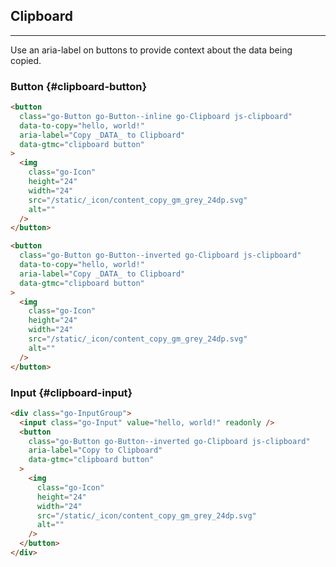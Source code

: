 ## Clipboard

---

Use an aria-label on buttons to provide context about the data being copied.

### Button {#clipboard-button}

```html
<button
  class="go-Button go-Button--inline go-Clipboard js-clipboard"
  data-to-copy="hello, world!"
  aria-label="Copy _DATA_ to Clipboard"
  data-gtmc="clipboard button"
>
  <img
    class="go-Icon"
    height="24"
    width="24"
    src="/static/_icon/content_copy_gm_grey_24dp.svg"
    alt=""
  />
</button>
```

```html
<button
  class="go-Button go-Button--inverted go-Clipboard js-clipboard"
  data-to-copy="hello, world!"
  aria-label="Copy _DATA_ to Clipboard"
  data-gtmc="clipboard button"
>
  <img
    class="go-Icon"
    height="24"
    width="24"
    src="/static/_icon/content_copy_gm_grey_24dp.svg"
    alt=""
  />
</button>
```

### Input {#clipboard-input}

```html
<div class="go-InputGroup">
  <input class="go-Input" value="hello, world!" readonly />
  <button
    class="go-Button go-Button--inverted go-Clipboard js-clipboard"
    aria-label="Copy to Clipboard"
    data-gtmc="clipboard button"
  >
    <img
      class="go-Icon"
      height="24"
      width="24"
      src="/static/_icon/content_copy_gm_grey_24dp.svg"
      alt=""
    />
  </button>
</div>
```
